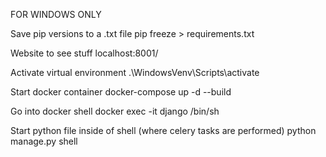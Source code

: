 FOR WINDOWS ONLY

Save pip versions to a .txt file
pip freeze > requirements.txt

Website to see stuff
localhost:8001/

Activate virtual environment
.\WindowsVenv\Scripts\activate

Start docker container
docker-compose up -d --build

Go into docker shell
docker exec -it django /bin/sh

Start python file inside of shell (where celery tasks are performed)
python manage.py shell

